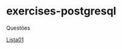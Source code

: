 # exercises-postgresql

Questões

<a href="https://drive.google.com/drive/u/1/folders/1V25IAefEhOgobEBQ4BJESmQQcf3CxWtc">Lista01</a>
